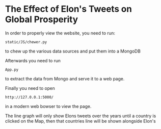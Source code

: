 # The Effect of Elon's Tweets on Global Prosperity

In order to properly view the website, you need to run:

    static/JS/chewer.py

to chew up the various data sources and put them into a MongoDB

Afterwards you need to run

    App.py 

to extract the data from Mongo and serve it to a web page.

Finally you need to open 

    http://127.0.0.1:5000/
in a modern web bowser to view the page.

The line graph will only show Elons tweets over the years until a country is clicked on the Map, then that countries line will be shown alongside Elon's
